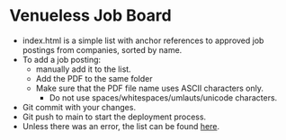 # Venueless Job Board

* index.html is a simple list with anchor references to approved job postings from companies, sorted by name.
* To add a job posting:
	* manually add it to the list.
	* Add the PDF to the same folder
	* Make sure that the  PDF file name uses ASCII characters only. 
		* Do not use spaces/whitespaces/umlauts/unicode characters.
* Git commit with your changes.
* Git push to main to start the deployment process.
* Unless there was an error, the list can be found [here](https://www.denog.de/files/denog16/jobs/).

